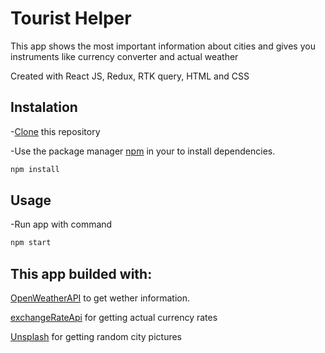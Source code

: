 # Tourist Helper

This app shows the most important information about cities and gives you instruments like currency converter and actual weather

Created with React JS, Redux, RTK query, HTML and CSS

## Instalation

-[Clone](https://git-scm.com/docs/git-clone) this repository 

-Use the package manager [npm](https://docs.npmjs.com/) in your to install dependencies.

```bash
npm install
```
## Usage

-Run app with command
```bash
npm start
```
## This app builded with:

[OpenWeatherAPI](https://openweathermap.org/api) to get wether information.

[exchangeRateApi](https://exchangeratesapi.io/) for getting actual currency rates

[Unsplash](https://unsplash.com/developers) for getting random city pictures


